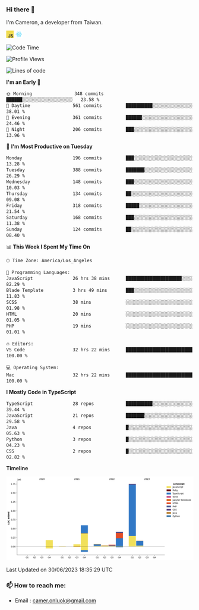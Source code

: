 ### Hi there 👋

I'm Cameron, a developer from Taiwan.


<code><img height="20" src="https://raw.githubusercontent.com/github/explore/80688e429a7d4ef2fca1e82350fe8e3517d3494d/topics/javascript/javascript.png"></code>
<code><img height="20" src="https://raw.githubusercontent.com/github/explore/80688e429a7d4ef2fca1e82350fe8e3517d3494d/topics/react/react.png"></code>



<!--START_SECTION:waka-->
![Code Time](http://img.shields.io/badge/Code%20Time-934%20hrs%2057%20mins-blue)

![Profile Views](http://img.shields.io/badge/Profile%20Views-0-blue)

![Lines of code](https://img.shields.io/badge/From%20Hello%20World%20I%27ve%20Written-3.3%20million%20lines%20of%20code-blue)

**I'm an Early 🐤** 

```text
🌞 Morning                348 commits         ██████░░░░░░░░░░░░░░░░░░░   23.58 % 
🌆 Daytime                561 commits         ██████████░░░░░░░░░░░░░░░   38.01 % 
🌃 Evening                361 commits         ██████░░░░░░░░░░░░░░░░░░░   24.46 % 
🌙 Night                  206 commits         ███░░░░░░░░░░░░░░░░░░░░░░   13.96 % 
```
📅 **I'm Most Productive on Tuesday** 

```text
Monday                   196 commits         ███░░░░░░░░░░░░░░░░░░░░░░   13.28 % 
Tuesday                  388 commits         ███████░░░░░░░░░░░░░░░░░░   26.29 % 
Wednesday                148 commits         ███░░░░░░░░░░░░░░░░░░░░░░   10.03 % 
Thursday                 134 commits         ██░░░░░░░░░░░░░░░░░░░░░░░   09.08 % 
Friday                   318 commits         █████░░░░░░░░░░░░░░░░░░░░   21.54 % 
Saturday                 168 commits         ███░░░░░░░░░░░░░░░░░░░░░░   11.38 % 
Sunday                   124 commits         ██░░░░░░░░░░░░░░░░░░░░░░░   08.40 % 
```


📊 **This Week I Spent My Time On** 

```text
🕑︎ Time Zone: America/Los_Angeles

💬 Programming Languages: 
JavaScript               26 hrs 38 mins      █████████████████████░░░░   82.29 % 
Blade Template           3 hrs 49 mins       ███░░░░░░░░░░░░░░░░░░░░░░   11.83 % 
SCSS                     38 mins             ░░░░░░░░░░░░░░░░░░░░░░░░░   01.98 % 
HTML                     20 mins             ░░░░░░░░░░░░░░░░░░░░░░░░░   01.05 % 
PHP                      19 mins             ░░░░░░░░░░░░░░░░░░░░░░░░░   01.01 % 

🔥 Editors: 
VS Code                  32 hrs 22 mins      █████████████████████████   100.00 % 

💻 Operating System: 
Mac                      32 hrs 22 mins      █████████████████████████   100.00 % 
```

**I Mostly Code in TypeScript** 

```text
TypeScript               28 repos            ██████████░░░░░░░░░░░░░░░   39.44 % 
JavaScript               21 repos            ███████░░░░░░░░░░░░░░░░░░   29.58 % 
Java                     4 repos             █░░░░░░░░░░░░░░░░░░░░░░░░   05.63 % 
Python                   3 repos             █░░░░░░░░░░░░░░░░░░░░░░░░   04.23 % 
CSS                      2 repos             █░░░░░░░░░░░░░░░░░░░░░░░░   02.82 % 
```



**Timeline**

![Lines of Code chart](https://raw.githubusercontent.com/camer0nluo/camer0nluo/main/assets/bar_graph.png)


 Last Updated on 30/06/2023 18:35:29 UTC
<!--END_SECTION:waka-->

### 📫 How to reach me:
- Email : camer.onluok@gmail.com
